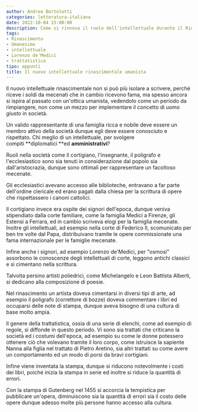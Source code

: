 ```yaml
---
author: Andrea Bortolotti
categories: letteratura-italiana
date: 2022-10-04 15:00:00
description: Come si rinnova il ruolo dell'intellettuale durante il Rinascimento in seguito all'Umanesimo.
tags:
- Rinascimento
- Umanesimo
- intellettuale
- Lorenzo de'Medici
- trattatistica
tipo: appunti
title: Il nuovo intellettuale rinascimentale umanista
---
```

Il nuovo intellettuale rinascimentale non si può più isolare a scrivere, perché riceve i soldi da mecenati che in cambio ricevono fama, ma spesso ancora si ispira al passato con un'ottica umanista, vedendolo come un periodo da rimpiangere, non come un mezzo per implementare il concetto di *uomo giusto* in società.  

Un valido rappresentante di una famiglia ricca e nobile deve essere un membro attivo della società dunque egli deve essere conosciuto e rispettato. Chi meglio di un intellettuale, per svolgere compiti **diplomatici **ed **amministrativi**?  

Ruoli nella società come il cortigiano, l'insegnante, il poligrafo e l'ecclesiastico sono sia tenuti in considerazione dal popolo sia dall'aristocrazia, dunque sono ottimali per rappresentare un facoltoso mecenate.   

Gli ecclesiastici avevano accesso alle biblioteche, entravano a far parte dell'ordine clericale ed erano pagati dalla chiesa per la scrittura di opere che rispettassero i canoni cattolici.  

Il cortigiano invece era ospite dei signori dell'epoca, dunque veniva stipendiato dalla corte familiare, come la famiglia Medici a Firenze, gli Estensi a Ferrara, ed in cambio scriveva elogi per la famiglia mecenate. Inoltre gli intellettuali, ad esempio nella corte di Federico II, scomunicato per ben tre volte dal Papa, distribuivano tramite le opere commissionate una fama internazionale per le famiglie mecenate.  

Infine anche i signori, ad esempio Lorenzo de'Medici, per "osmosi" assorbono le conoscenze degli intellettuali di corte, leggono antichi classici e si cimentano nella scrittura.  

Talvolta persino artisti poliedrici, come Michelangelo e Leon Battista Alberti, si dedicano alla composizione di poesie.  

Nel rinascimento un artista doveva cimentarsi in diversi tipi di arte, ad esempio il poligrafo (correttore di bozze) doveva commentare i libri ed occuparsi delle note di stampa, dunque aveva bisogno di una cultura di base molto ampia.  

Il genere della trattatistica, ossia di una serie di elenchi, come ad esempio di regole, si diffonde in questo periodo. Vi sono sia trattati che criticano la società ed i costumi dell'epoca, ad esempio su come le donne potessero ottenere ciò che volevano tramite il loro corpo, come istruisce la sapiente Nanna alla figlia nel trattato di Pietro Aretino, sia altri trattati su come avere un comportamento ed un modo di porsi da bravi cortigiani.  

Infine viene inventata la stampa, dunque si riducono notevolmente i costi dei libri, poiché inizia la stampa in serie ed inoltre si riduce la quantità di errori.  

Con la stampa di Gutenberg nel 1455 si accorcia la tempistica per pubblicare un'opera, diminuiscono sia la quantità di errori sia il costo delle opere dunque adesso molte più persone hanno accesso alla cultura.  